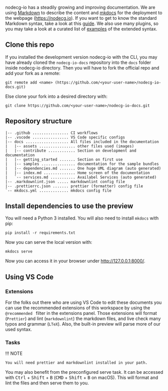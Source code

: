 nodecg-io has a steadily growing and improving documentation. We are using
[Markdown](https://en.wikipedia.org/wiki/Markdown) to describe the content and
[mkdocs](https://www.mkdocs.org/) for the deployment to the webpage
(<https://nodecg.io>). If you want to get to know the standard Markdown syntax,
take a look at this [guide](https://www.markdownguide.org/). We also use many
plugins, so you may take a look at a curated list of
[examples](docs_markdown.md) of the extended syntax.

## Clone this repo

If you installed the development version nodecg-io with the CLI, you may have
already cloned the `nodecg-io-docs` repository into the `docs` folder inside
nodecg-io directory. Then you will have to fork the official repo and add your
fork as a remote:

```shell
git remote add <name> (https://github.com/<your-user-name>/nodecg-io-docs.git)
```

Else clone your fork into a desired directory with:

```shell
git clone https://github.com/<your-user-name>/nodecg-io-docs.git
```

## Repository structure

```plain
|-- .github ................ CI workflows
|-- .vscode ................ VS Code specific configs
|-- docs ................... All files included in the documentation
|   |-- assets ................ other files used (images)
|   |-- contribute ............ Section on development and documentation
|   |-- getting_started ....... Section on first use
|   |-- samples ............... documentation for the sample bundles
|   |-- dependencies.md ....... One huge UML diagram (auto generated)
|   |-- index.md .............. Home screen of the documentation
|   `-- services.md ........... Availabel Services (auto generated)
|-- .markdownlint.json ..... markdownlint config file
|-- .prettierrc.json ....... prettier (formatter) config file
`-- mkdocs.yml ............. mkdocs config file
```

## Install dependencies to use the preview

You will need a Python 3 installed. You will also need to install `mkdocs` with
pip:

```shell
pip install -r requirements.txt
```

Now you can serve the local version with:

```shell
mkdocs serve
```

Now you can access it in your browser under <http://127.0.0.1:8000/>.

## Using VS Code

### Extensions

For the folks out there who are using VS Code to edit these documents you can
use the recommended extensions of this workspace by using the `@recommended `
filter in the extensions panel. Those extensions will format (`Prettier`) and
lint (`markdownlint`) the markdown files, and live check many typos and grammar
(`LTeX`). Also, the built-in preview will parse more of our used syntax.

### Tasks

!!! NOTE

    You will need prettier and markdownlint installed in your path.

You may also benefit from the preconfigured serve task. It can be accessed with
<kbd>Ctrl</kbd> + <kbd>Shift</kbd> + <kbd>B</kbd> (<kbd>CMD</kbd> +
<kbd>Shift</kbd> + <kbd>B</kbd> on macOS). This will format and lint the files
and then serve them to you.
